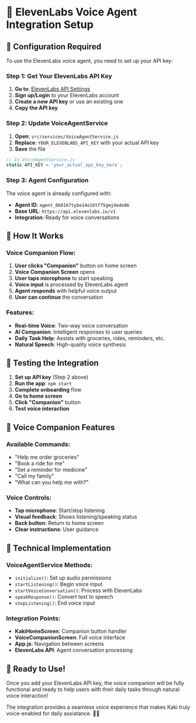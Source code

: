 # 🎤 ElevenLabs Voice Agent Integration Setup

## 🔧 Configuration Required

To use the ElevenLabs voice agent, you need to set up your API key:

### Step 1: Get Your ElevenLabs API Key

1. **Go to**: [ElevenLabs API Settings](https://elevenlabs.io/app/settings/api-keys)
2. **Sign up/Login** to your ElevenLabs account
3. **Create a new API key** or use an existing one
4. **Copy the API key**

### Step 2: Update VoiceAgentService

1. **Open**: `src/services/VoiceAgentService.js`
2. **Replace**: `YOUR_ELEVENLABS_API_KEY` with your actual API key
3. **Save** the file

```javascript
// In VoiceAgentService.js
static API_KEY = 'your_actual_api_key_here';
```

### Step 3: Agent Configuration

The voice agent is already configured with:
- **Agent ID**: `agent_8601k7tybe14e16tf75gmjdede86`
- **Base URL**: `https://api.elevenlabs.io/v1`
- **Integration**: Ready for voice conversations

## 🎯 How It Works

### Voice Companion Flow:
1. **User clicks "Companion"** button on home screen
2. **Voice Companion Screen** opens
3. **User taps microphone** to start speaking
4. **Voice input** is processed by ElevenLabs agent
5. **Agent responds** with helpful voice output
6. **User can continue** the conversation

### Features:
- **Real-time Voice**: Two-way voice conversation
- **AI Companion**: Intelligent responses to user queries
- **Daily Task Help**: Assists with groceries, rides, reminders, etc.
- **Natural Speech**: High-quality voice synthesis

## 🚀 Testing the Integration

1. **Set up API key** (Step 2 above)
2. **Run the app**: `npm start`
3. **Complete onboarding** flow
4. **Go to home screen**
5. **Click "Companion"** button
6. **Test voice interaction**

## 📱 Voice Companion Features

### Available Commands:
- "Help me order groceries"
- "Book a ride for me"
- "Set a reminder for medicine"
- "Call my family"
- "What can you help me with?"

### Voice Controls:
- **Tap microphone**: Start/stop listening
- **Visual feedback**: Shows listening/speaking status
- **Back button**: Return to home screen
- **Clear instructions**: User guidance

## 🔧 Technical Implementation

### VoiceAgentService Methods:
- `initialize()`: Set up audio permissions
- `startListening()`: Begin voice input
- `startVoiceConversation()`: Process with ElevenLabs
- `speakResponse()`: Convert text to speech
- `stopListening()`: End voice input

### Integration Points:
- **KakiHomeScreen**: Companion button handler
- **VoiceCompanionScreen**: Full voice interface
- **App.js**: Navigation between screens
- **ElevenLabs API**: Agent conversation processing

## 🎉 Ready to Use!

Once you add your ElevenLabs API key, the voice companion will be fully functional and ready to help users with their daily tasks through natural voice interaction!

The integration provides a seamless voice experience that makes Kaki truly voice-enabled for daily assistance. 🎤✨
